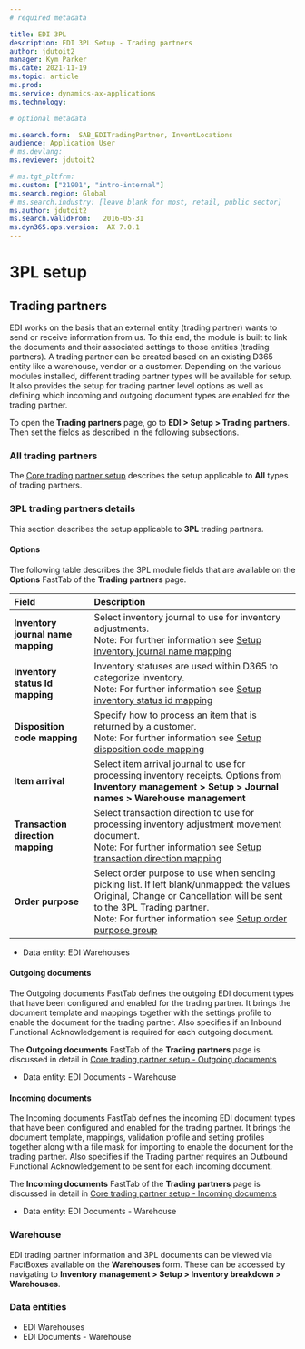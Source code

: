 ```yaml
---
# required metadata

title: EDI 3PL
description: EDI 3PL Setup - Trading partners
author: jdutoit2
manager: Kym Parker
ms.date: 2021-11-19
ms.topic: article
ms.prod: 
ms.service: dynamics-ax-applications
ms.technology: 

# optional metadata

ms.search.form:  SAB_EDITradingPartner, InventLocations
audience: Application User
# ms.devlang: 
ms.reviewer: jdutoit2

# ms.tgt_pltfrm: 
ms.custom: ["21901", "intro-internal"]
ms.search.region: Global
# ms.search.industry: [leave blank for most, retail, public sector]
ms.author: jdutoit2
ms.search.validFrom:   2016-05-31
ms.dyn365.ops.version:  AX 7.0.1
---
```


# 3PL setup
## Trading partners

EDI works on the basis that an external entity (trading partner) wants to send or receive information from us. To this end, the module is built to link the documents and their associated settings to those entities (trading partners).
A trading partner can be created based on an existing D365 entity like a warehouse, vendor or a customer. Depending on the various modules installed, different trading partner types will be available for setup.
It also provides the setup for trading partner level options as well as defining which incoming and outgoing document types are enabled for the trading partner.

To open the **Trading partners** page, go to **EDI > Setup > Trading partners**. Then set the fields as described in the following subsections.

### All trading partners
The [Core trading partner setup](../../CORE/Setup/Trading-partners.md) describes the setup applicable to **All** types of trading partners.

### 3PL trading partners details
This section describes the setup applicable to **3PL** trading partners.

#### Options
The following table describes the 3PL module fields that are available on the **Options** FastTab of the **Trading partners** page.

**Field**                            | **Description**               
:---------                          |:--------
**Inventory journal name mapping**  |	Select inventory journal to use for inventory adjustments. <br> Note: For further information see [Setup inventory journal name mapping](3PL-SETUP/Inventory-journal-name-mapping.md)
**Inventory status Id mapping**     |	Inventory statuses are used within D365 to categorize inventory. <br> Note: For further information see [Setup inventory status id mapping](3PL-SETUP/Inventory-status-Id-mapping.md)
**Disposition code mapping**        |	Specify how to process an item that is returned by a customer. <br> Note: For further information see [Setup disposition code mapping](3PL-SETUP/Disposition-code-mapping.md)
**Item arrival**                    |	Select item arrival journal to use for processing inventory receipts. Options from **Inventory management > Setup > Journal names > Warehouse management**
**Transaction direction mapping**   |	Select transaction direction to use for processing inventory adjustment movement document. <br> Note: For further information see [Setup transaction direction mapping](3PL-SETUP/Transaction-direction-mapping.md)
**Order purpose**                   |	Select order purpose to use when sending picking list. If left blank/unmapped: the values Original, Change or Cancellation will be sent to the 3PL Trading partner. <br> Note: For further information see [Setup order purpose group](3PL-SETUP/Order-purpose-group.md)

- Data entity: EDI Warehouses

#### Outgoing documents
The Outgoing documents FastTab defines the outgoing EDI document types that have been configured and enabled for the trading partner. It brings the document template and mappings together with the settings profile to enable the document for the trading partner.
Also specifies if an Inbound Functional Acknowledgement is required for each outgoing document.

The **Outgoing documents** FastTab of the **Trading partners** page is discussed in detail in [Core trading partner setup - Outgoing documents](../../CORE/Setup/Trading-partners.md#outgoing-documents)

- Data entity: EDI Documents - Warehouse

#### Incoming documents
The Incoming documents FastTab defines the incoming EDI document types that have been configured and enabled for the trading partner. It brings the document template, mappings, validation profile and setting profiles together along with a file mask for importing to enable the document for the trading partner.
Also specifies if the Trading partner requires an Outbound Functional Acknowledgement to be sent for each incoming document.

The **Incoming documents** FastTab of the **Trading partners** page is discussed in detail in [Core trading partner setup - Incoming documents](../../CORE/Setup/Trading-partners.md#incoming-documents)

- Data entity: EDI Documents - Warehouse

### Warehouse
EDI trading partner information and 3PL documents can be viewed via FactBoxes available on the **Warehouses** form.
These can be accessed by navigating to **Inventory management > Setup > Inventory breakdown > Warehouses**.

### Data entities

- EDI Warehouses
- EDI Documents - Warehouse
